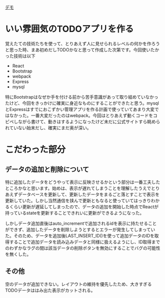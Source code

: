 [デモ](https://asato-todo.herokuapp.com/)

# いい雰囲気のTODOアプリを作る
覚えたての技術たちを使って、とりあえず人に見せられるレベルの何かを作ろうと思った時、まあ初めだしTODOかなと思って作成した次第です。今回使いたかった技術は以下
- React
- Bootstrap
- webpack
- Express
- mysql

特にBootstrapはなぜか手を付ける前から苦手意識があって取り組めていなかったけど、今回をきっかけに確実に身近なものにすることができたと思う。mysqlとExpressはすでにおこずかい管理アプリを作る計画で使っていてあまり大変ではなかった。一番大変だったのはwebpack。今回はとりあえず動くコードをコピペしながら書けて、動きはするようになったけど未だに公式サイトすら眺められていない始末だし、確実にまだ奥が深い。
# こだわった部分
## データの追加と削除について
特に追加したデータをどうやって表示に反映させるかという部分は一番工夫したところかなと思います。始めは、表示が遅れてしまうことを理解したうえでとりあえずデータベースを更新して、更新したデータをまるごと落とすことで表示を更新していた。しかし当然通信を挟んで更新ともなると使っていてはっきりわかるくらい更新が遅延してしまったので、データの追加を開始した時点でReactが持っているstateを更新することできれいに更新ができるようになった。

しかしデータ追加直後はauto_incrementで追加されるidを表示に持たせることができず、追加したデータを削除しようとするとエラーが発生してしまっていた。そのため、データを追加後LAST_INSERT_ID()を使って追加データのIDを取得することで追加データを読み込みデータと同様に扱えるようにし、ID取得までのわずかなラグの間は該当データの削除ボタンを無効にすることでバグの可能性を無くした。

## その他
空のデータが追加できない。レイアウトの維持を優先したため、大きすぎるTODOデータははみ出た表示がカットされる。

